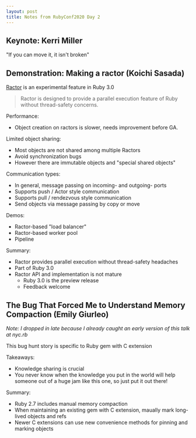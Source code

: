 ```yaml
---
layout: post
title: Notes from RubyConf2020 Day 2
---
```


## Keynote: Kerri Miller

"If you can move it, it isn't broken"




## Demonstration: Making a ractor (Koichi Sasada)

[Ractor](https://github.com/ruby/ruby/blob/master/doc/ractor.md) is an experimental feature in Ruby 3.0

> Ractor is designed to provide a parallel execution feature of Ruby without thread-safety concerns.

Performance:  
- Object creation on ractors is slower, needs improvement before GA.

Limited object sharing:  
- Most objects are not shared among multiple Ractors
- Avoid synchronization bugs
- However there are immutable objects and "special shared objects"

Communication types:  
- In general, message passing on incoming- and outgoing- ports
- Supports push / Actor style communication
- Supports pull / rendezvous style communication
- Send objects via message passing by copy or move

Demos:  
- Ractor-based "load balancer"
- Ractor-based worker pool
- Pipeline

Summary:  
- Ractor provides parallel execution without thread-safety headaches
- Part of Ruby 3.0
- Ractor API and implementation is not mature
  - Ruby 3.0 is the preview release
  - Feedback welcome

## The Bug That Forced Me to Understand Memory Compaction (Emily Giurleo)

_Note: I dropped in late because I already caught an early version of this talk at nyc.rb_

This bug hunt story is specific to Ruby gem with C extension

Takeaways:  
- Knowledge sharing is crucial
- You never know when the knowledge you put in the world will help someone out of a huge jam like this one, so just put it out there!

Summary:  
- Ruby 2.7 includes manual memory compaction
- When maintaining an existing gem with C extension, maually mark long-lived objects and refs
- Newer C extensions can use new convenience methods for pinning and marking objects
